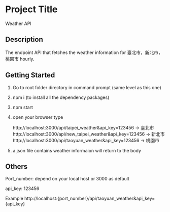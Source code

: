 # Project Title

Weather API

## Description

The endpoint API that fetches the weather information for 臺北市，新北市，桃園市 hourly.

## Getting Started
1. Go to root folder directory in command prompt (same level as this one)
2. npm i (to install all the dependency packages)
3. npm start 
4. open your browser type
 
    http://localhost:3000/api/taipei_weather&api_key=123456  -> 臺北市
    http://localhost:3000/api/new_taipei_weather&api_key=123456  -> 新北市
    http://localhost:3000/api/taoyuan_weather&api_key=123456  -> 桃園市

5. a json file contains weather informaion will return to the body


## Others
Port_number: depend on your local host or 3000 as default

api_key: 123456

Example
    http://localhost:{port_number}/api/taoyuan_weather&api_key={api_key}

